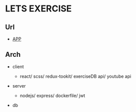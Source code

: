 # LETS EXERCISE

## Url

- [APP](https://lets-exercise.netlify.app/)

## Arch

-   client

    -   react/ scss/ redux-tookit/ exerciseDB api/ youtube api

-   server

    -   nodejs/ express/ dockerfile/ jwt

-   db
